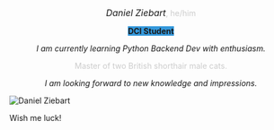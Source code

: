  <p style="text-align:center"><strong></strong><em><span style="font-size:16px">Daniel Ziebart</span></em><strong></strong><span style="color:#cccccc">, he/him</span></p>

<p style="text-align:center"><strong><span style="background-color:#3498db">DCI Student</span></strong></p>

<p style="text-align:center"><em>I am currently learning Python Backend Dev with enthusiasm.</em><span style="color:#cccccc"></span></p>

<p style="text-align:center"><span style="color:#cccccc">Master of two British shorthair male cats.</span></p>

<p style="text-align:center"><em>I am looking forward to new knowledge and impressions.</em></p>

![Daniel Ziebart](https://avatars.githubusercontent.com/u/143098857?v=4)

Wish me luck!